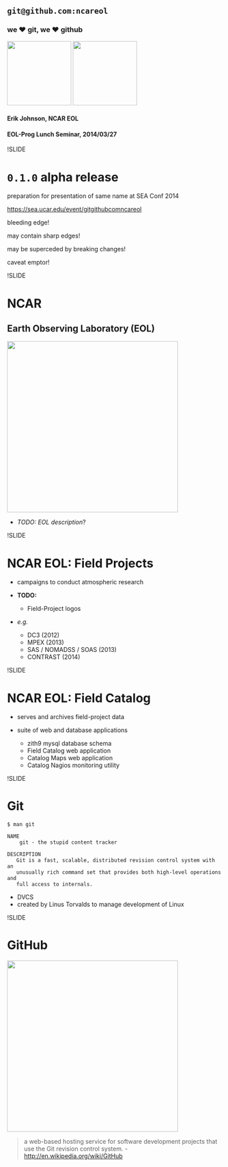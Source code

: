 
## `git@github.com:ncareol`

### we &#10084; git, we &#10084; github

<img src='img/eollogo_transparent.png' height=150 width=150/>
<img src='img/octocat-original.png' height=150 width=150/>


#### Erik Johnson, NCAR EOL

#### EOL-Prog Lunch Seminar, 2014/03/27

!SLIDE

# `0.1.0` alpha release

preparation for presentation of same name at SEA Conf 2014

https://sea.ucar.edu/event/gitgithubcomncareol

bleeding edge!

may contain sharp edges!

may be superceded by breaking changes!

caveat emptor!

!SLIDE

# NCAR

## Earth Observing Laboratory (EOL)

<img src='img/eollogo_transparent.png' height=400 width=400 />


- *TODO: EOL description*?

!SLIDE

# NCAR EOL: Field Projects

- campaigns to conduct atmospheric research

- **TODO:**
  - Field-Project logos

- *e.g.*
  - DC3 (2012)
  - MPEX (2013)
  - SAS / NOMADSS / SOAS (2013)
  - CONTRAST (2014)

!SLIDE

# NCAR EOL: Field Catalog

- serves and archives field-project data

- suite of web and database applications
  - zith9 mysql database schema
  - Field Catalog web application
  - Catalog Maps web application
  - Catalog Nagios monitoring utility

!SLIDE

# Git

```
$ man git

NAME
    git - the stupid content tracker

DESCRIPTION
   Git is a fast, scalable, distributed revision control system with an
   unusually rich command set that provides both high-level operations and
   full access to internals.
```

- DVCS <!-- .element: class="fragment" data-fragment-index="4" -->
- created by Linus Torvalds to manage development of Linux <!-- .element: class="fragment" data-fragment-index="4" -->

!SLIDE

# GitHub

<img src='img/octocat-original.png' height=400 width=400 />

<!-- - *TODO: GitHub description* -->

> a web-based hosting service for software development projects that use the Git revision control system. - http://en.wikipedia.org/wiki/GitHub
